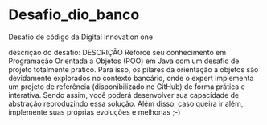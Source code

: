 # Desafio_dio_banco
Desafio de código da Digital innovation one

descrição do desafio: 
DESCRIÇÃO
Reforce seu conhecimento em Programação Orientada a Objetos (POO) em Java com um desafio de projeto totalmente prático.
Para isso, os pilares da orientação a objetos são devidamente explorados no contexto bancário, onde o expert implementa
um projeto de referência (disponibilizado no GitHub) de forma prática e interativa. Sendo assim, você poderá desenvolver
sua capacidade de abstração reproduzindo essa solução. Além disso, caso queira ir além, implemente suas próprias evoluções e melhorias ;-)
